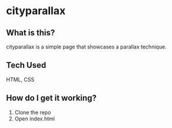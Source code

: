 # cityparallax

## What is this?
cityparallax is a simple page that showcases a parallax technique.

## Tech Used
HTML, CSS

## How do I get it working?
1. Clone the repo </br>
2. Open index.html
